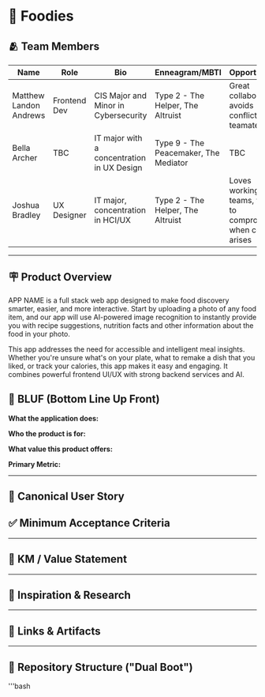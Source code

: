 # 🍔 Foodies 

## 🫂 Team Members
| Name | Role | Bio | Enneagram/MBTI | Opportunities | Career Path |
|------|------|-----|----------------|---------------|-------------|
| Matthew Landon Andrews | Frontend Dev | CIS Major and Minor in Cybersecurity | Type 2 - The Helper, The Altruist | Great collaborator, avoids conflict with teamates | Pentester |
| Bella Archer | TBC | IT major with a concentration in UX Design | Type 9 - The Peacemaker, The Mediator | TBC | UX/UI Designer |
| Joshua Bradley | UX Designer | IT major, concentration in HCI/UX | Type 2 - The Helper, The Altruist | Loves working in teams, willing to compromise when conflict arises | UX/Interaction Designer |



---

## 🪧 Product Overview

APP NAME is a full stack web app designed to make food discovery smarter, easier, and more interactive. Start by uploading a photo of any food item, and our app will use AI-powered image recognition to instantly provide you with recipe suggestions, nutrition facts and other information about the food in your photo.

This app addresses the need for accessible and intelligent meal insights. Whether you're unsure what's on your plate, what to remake a dish that you liked, or track your calories, this app makes it easy and engaging. It combines powerful frontend UI/UX with strong backend services and AI.

## 🐢 BLUF (Bottom Line Up Front) 
**What the application does:**


**Who the product is for:**


**What value this product offers:**


**Primary Metric:**



---


## 📖 Canonical User Story



## ✅ Minimum Acceptance Criteria



---

## 👣 KM / Value Statement




---


## 🔬 Inspiration & Research






---

## 🔗 Links & Artifacts






---

## 🌲 Repository Structure ("Dual Boot")


'''bash







